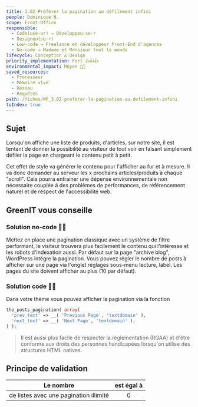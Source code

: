 ```yaml
---
title: 3.02 Préférer la pagination au défilement infini
people: Dominique N.
scope: Front-Office
responsible:
  - Code(use·ur) → Développeu·se·r
  - Designeu(se·r)
  - Low-code → Freelance et développeur Front-End d'agences
  - No-code → Madame et Monsieur tout le monde
lifecycle: Conception & Design
priority_implementation: Fort 👍👍👍
environmental_impact: Moyen 🌱🌱
saved_resources:
  - Processeur
  - Mémoire vive
  - Réseau
  - Requêtes
path: /fiches/WP_3.02-preferer-la-pagination-au-defilement-infini
toIndex: true
---
```


## Sujet

Lorsqu'on affiche une liste de produits, d'articles, sur notre site, il est tentant de donner la possibilité au visiteur de tout voir en faisant simplement défiler la page en chargeant le contenu petit à petit.

Cet effet de style va générer le contenu pour l'afficher au fur et à mesure. Il va donc demander au serveur les x prochains articles/produits à chaque "scroll". Cela pourra entrainer une dépense environnementale non nécessaire couplée à des problèmes de performances, de référencement naturel et de respect de l'accessibilité web.

## GreenIT vous conseille

### Solution no-code 🌱🌱

Mettez en place une pagination classique avec un système de filtre performant, le visiteur trouvera plus facilement le contenu qui l'intéresse et les robots d'indexation aussi.
Par défaut sur la page "archive blog", WordPress intégre la pagination. Vous pouvez régler le nombre de posts à afficher sur une page via l'onglet réglages sous-menu lecture, label. Les pages du site doivent afficher au plus (10 par défaut).

### Solution code 🌱🌱

Dans votre thème vous pouvez afficher la pagination via la fonction

```php
the_posts_pagination( array(
  'prev_text' => __( 'Previous Page', 'textdomain' ),
  'next_text' => __( 'Next Page', 'textdomain' ),
) );
```

> Il est aussi plus facile de respecter la réglementation (RGAA) et d'être conforme aux droits des personnes handicapées lorsqu'on utilise des structures HTML natives.

## Principe de validation

| Le nombre                              | est égal à |
| -------------------------------------- | :--------: |
| de listes avec une pagination illimité |     0      |

